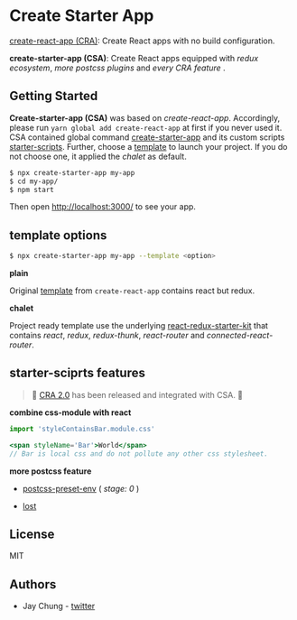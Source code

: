 # Create Starter App

[create-react-app (CRA)](https://github.com/facebook/create-react-app): Create React apps with no build configuration.

**create-starter-app (CSA)**: Create React apps equipped with _redux ecosystem_, _more postcss plugins_ and _every CRA feature_ .

## Getting Started

**Create-starter-app (CSA)** was based on _create-react-app_. Accordingly, please run `yarn global add create-react-app` at first if you never used it. CSA contained global command [create-starter-app](https://www.npmjs.com/package/create-starter-app) and its custom scripts [starter-scripts](https://www.npmjs.com/package/starter-scripts). Further, choose a [template](#template) to launch your project. If you do not choose one, it applied the _chalet_ as default.

```sh
$ npx create-starter-app my-app
$ cd my-app/
$ npm start
```

Then open [http://localhost:3000/](http://localhost:3000/) to see your app.

## template options

```bash
$ npx create-starter-app my-app --template <option>
```

**plain**

Original [template](https://github.com/facebookincubator/create-react-app/tree/master/packages/react-scripts/template) from `create-react-app` contains react but redux.

**chalet**

Project ready template use the underlying [react-redux-starter-kit](https://github.com/davezuko/react-redux-starter-kit) that contains _react_, _redux_, _redux-thunk_, _react-router_ and _connected-react-router_.

## starter-sciprts features

> 🎉 [CRA 2.0](https://reactjs.org/blog/2018/10/01/create-react-app-v2.html) has been released and integrated with CSA. 🎉

**combine css-module with react**

```jsx
import 'styleContainsBar.module.css'

<span styleName='Bar'>World</span>
// Bar is local css and do not pollute any other css stylesheet.
```

**more postcss feature**

- [postcss-preset-env](https://github.com/csstools/postcss-preset-env) ( _stage: 0_ )

- [lost](https://github.com/peterramsing/lost)

## License

MIT

## Authors

- Jay Chung - [twitter](https://twitter.com/wuceh14678)
